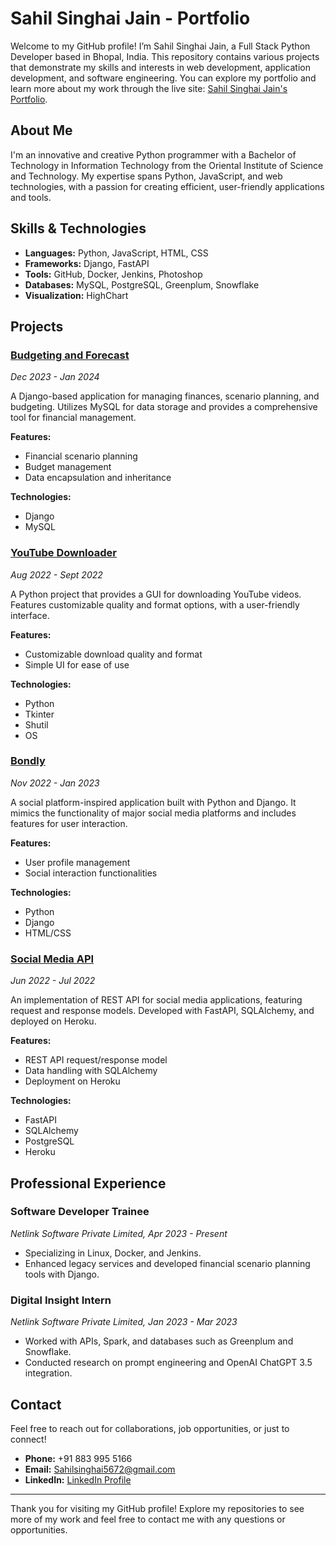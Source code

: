 # Sahil Singhai Jain - Portfolio

Welcome to my GitHub profile! I’m Sahil Singhai Jain, a Full Stack Python Developer based in Bhopal, India. This repository contains various projects that demonstrate my skills and interests in web development, application development, and software engineering. You can explore my portfolio and learn more about my work through the live site: [Sahil Singhai Jain's Portfolio](https://sahilsnghai-portfolio.onrender.com/#).

## About Me

I'm an innovative and creative Python programmer with a Bachelor of Technology in Information Technology from the Oriental Institute of Science and Technology. My expertise spans Python, JavaScript, and web technologies, with a passion for creating efficient, user-friendly applications and tools.

## Skills & Technologies

- **Languages:** Python, JavaScript, HTML, CSS
- **Frameworks:** Django, FastAPI
- **Tools:** GitHub, Docker, Jenkins, Photoshop
- **Databases:** MySQL, PostgreSQL, Greenplum, Snowflake
- **Visualization:** HighChart

## Projects

### [Budgeting and Forecast](https://github.com/sahilsnghai/Budget-and-finance)
*Dec 2023 - Jan 2024*

A Django-based application for managing finances, scenario planning, and budgeting. Utilizes MySQL for data storage and provides a comprehensive tool for financial management.

**Features:**
- Financial scenario planning
- Budget management
- Data encapsulation and inheritance

**Technologies:**
- Django
- MySQL

### [YouTube Downloader](https://github.com/sahilsnghai/Youtube-downloader)
*Aug 2022 - Sept 2022*

A Python project that provides a GUI for downloading YouTube videos. Features customizable quality and format options, with a user-friendly interface.

**Features:**
- Customizable download quality and format
- Simple UI for ease of use

**Technologies:**
- Python
- Tkinter
- Shutil
- OS

### [Bondly](https://github.com/sahilsnghai/Bondly)
*Nov 2022 - Jan 2023*

A social platform-inspired application built with Python and Django. It mimics the functionality of major social media platforms and includes features for user interaction.

**Features:**
- User profile management
- Social interaction functionalities

**Technologies:**
- Python
- Django
- HTML/CSS

### [Social Media API](https://github.com/sahilsnghai/Social-Media-via-React)
*Jun 2022 - Jul 2022*

An implementation of REST API for social media applications, featuring request and response models. Developed with FastAPI, SQLAlchemy, and deployed on Heroku.

**Features:**
- REST API request/response model
- Data handling with SQLAlchemy
- Deployment on Heroku

**Technologies:**
- FastAPI
- SQLAlchemy
- PostgreSQL
- Heroku

## Professional Experience

### Software Developer Trainee
*Netlink Software Private Limited, Apr 2023 - Present*

- Specializing in Linux, Docker, and Jenkins.
- Enhanced legacy services and developed financial scenario planning tools with Django.

### Digital Insight Intern
*Netlink Software Private Limited, Jan 2023 - Mar 2023*

- Worked with APIs, Spark, and databases such as Greenplum and Snowflake.
- Conducted research on prompt engineering and OpenAI ChatGPT 3.5 integration.

## Contact

Feel free to reach out for collaborations, job opportunities, or just to connect!

- **Phone:** +91 883 995 5166
- **Email:** [Sahilsinghai5672@gmail.com](mailto:Sahilsinghai5672@gmail.com)
- **LinkedIn:** [LinkedIn Profile](https://www.linkedin.com/in/sahilsinghai/)

---

Thank you for visiting my GitHub profile! Explore my repositories to see more of my work and feel free to contact me with any questions or opportunities.
